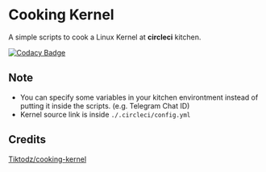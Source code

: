 # Cooking Kernel
A simple scripts to cook a Linux Kernel at **circleci** kitchen.

[![Codacy Badge](https://app.codacy.com/project/badge/Grade/5fa7d77c6a6a46c3be84f407ce707e08)](https://app.codacy.com/gh/sandatjepil/cooking-kernel/dashboard?utm_source=gh&utm_medium=referral&utm_content=&utm_campaign=Badge_grade)

## Note
- You can specify some variables in your kitchen environtment instead of putting it inside the scripts. (e.g. Telegram Chat ID)
- Kernel source link is inside `./.circleci/config.yml`

## Credits
[Tiktodz/cooking-kernel](https://github.com/Tiktodz/cooking-kernel.git)

